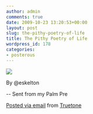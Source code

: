 ```yaml
---
author: admin
comments: true
date: 2009-10-23 13:20:53+00:00
layout: post
slug: the-pithy-poetry-of-life
title: The Pithy Poetry of Life
wordpress_id: 178
categories:
- posterous
---
```


[![](http://posterous.com/getfile/files.posterous.com/truetone/BWfXb3okblfx7DEG2fOJwyW3DpA3DogPdVAW8jF02RWLgSAe076tfuOFDYVj/CIMG0106.jpg.scaled.500.jpg)](http://posterous.com/getfile/files.posterous.com/truetone/Tmi8vYjvlOTsDUQO26OXlGUTFPMLGQ8aBhnlKJhQyoh4SDUNU0e3Eoql5qYm/CIMG0106.jpg.scaled.1000.jpg)

By @eskelton

-- Sent from my Palm Pre

  


     

 [Posted via email](http://posterous.com)   from [Truetone](http://truetone.posterous.com/the-pithy-poetry-of-life)  

 
